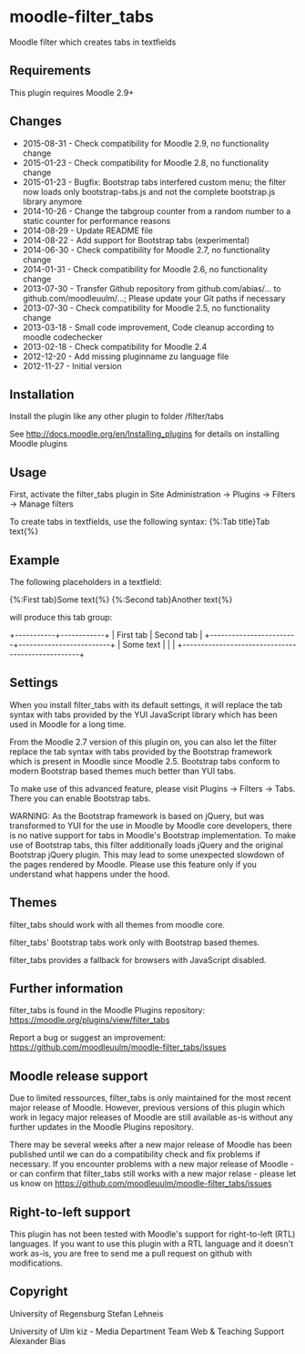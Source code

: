 moodle-filter_tabs
===================

Moodle filter which creates tabs in textfields


Requirements
------------

This plugin requires Moodle 2.9+


Changes
-------

* 2015-08-31 - Check compatibility for Moodle 2.9, no functionality change
* 2015-01-23 - Check compatibility for Moodle 2.8, no functionality change
* 2015-01-23 - Bugfix: Bootstrap tabs interfered custom menu; the filter now loads only bootstrap-tabs.js and not the complete bootstrap.js library anymore
* 2014-10-26 - Change the tabgroup counter from a random number to a static counter for performance reasons
* 2014-08-29 - Update README file
* 2014-08-22 - Add support for Bootstrap tabs (experimental)
* 2014-06-30 - Check compatibility for Moodle 2.7, no functionality change
* 2014-01-31 - Check compatibility for Moodle 2.6, no functionality change
* 2013-07-30 - Transfer Github repository from github.com/abias/... to github.com/moodleuulm/...; Please update your Git paths if necessary
* 2013-07-30 - Check compatibility for Moodle 2.5, no functionality change
* 2013-03-18 - Small code improvement, Code cleanup according to moodle codechecker
* 2013-02-18 - Check compatibility for Moodle 2.4
* 2012-12-20 - Add missing pluginname zu language file
* 2012-11-27 - Initial version


Installation
------------

Install the plugin like any other plugin to folder
/filter/tabs

See http://docs.moodle.org/en/Installing_plugins for details on installing Moodle plugins


Usage
-----

First, activate the filter_tabs plugin in Site Administration -> Plugins -> Filters -> Manage filters

To create tabs in textfields, use the following syntax:
{%:Tab title}Tab text{%}


Example
-------

The following placeholders in a textfield:

{%:First tab}Some text{%}
{%:Second tab}Another text{%}

will produce this tab group:

+-----------+------------+
| First tab | Second tab |
+------------------------+-------------------------+
| Some text                                        |
|                                                  |
+--------------------------------------------------+


Settings
--------

When you install filter_tabs with its default settings, it will replace the tab syntax with tabs provided by the YUI JavaScript library which has been used in Moodle for a long time.

From the Moodle 2.7 version of this plugin on, you can also let the filter replace the tab syntax with tabs provided by the Bootstrap framework which is present in Moodle since Moodle 2.5. Bootstrap tabs conform to modern Bootstrap based themes much better than YUI tabs.

To make use of this advanced feature, please visit Plugins -> Filters -> Tabs.
There you can enable Bootstrap tabs.

WARNING:
As the Bootstrap framework is based on jQuery, but was transformed to YUI for the use in Moodle by Moodle core developers, there is no native support for tabs in Moodle's Bootstrap implementation.
To make use of Bootstrap tabs, this filter additionally loads jQuery and the original Bootstrap jQuery plugin. This may lead to some unexpected slowdown of the pages rendered by Moodle. Please use this feature only if you understand what happens under the hood.


Themes
------

filter_tabs should work with all themes from moodle core.

filter_tabs' Bootstrap tabs work only with Bootstrap based themes.

filter_tabs provides a fallback for browsers with JavaScript disabled.


Further information
-------------------

filter_tabs is found in the Moodle Plugins repository: https://moodle.org/plugins/view/filter_tabs

Report a bug or suggest an improvement: https://github.com/moodleuulm/moodle-filter_tabs/issues


Moodle release support
----------------------

Due to limited ressources, filter_tabs is only maintained for the most recent major release of Moodle. However, previous versions of this plugin which work in legacy major releases of Moodle are still available as-is without any further updates in the Moodle Plugins repository.

There may be several weeks after a new major release of Moodle has been published until we can do a compatibility check and fix problems if necessary. If you encounter problems with a new major release of Moodle - or can confirm that filter_tabs still works with a new major relase - please let us know on https://github.com/moodleuulm/moodle-filter_tabs/issues


Right-to-left support
---------------------

This plugin has not been tested with Moodle's support for right-to-left (RTL) languages.
If you want to use this plugin with a RTL language and it doesn't work as-is, you are free to send me a pull request on
github with modifications.


Copyright
---------

University of Regensburg
Stefan Lehneis

University of Ulm
kiz - Media Department
Team Web & Teaching Support
Alexander Bias
